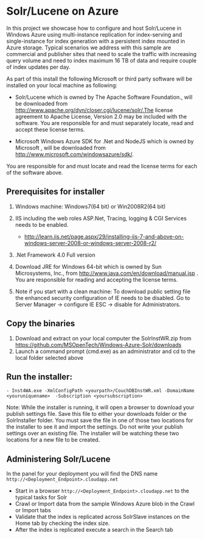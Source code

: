 Solr/Lucene on Azure
===
In this project we showcase how to configure and host Solr/Lucene in Windows Azure using multi-instance replication for index-serving and single-instance for index generation with a persistent index mounted in Azure storage. Typical scenarios we address with this sample are commercial and publisher sites that need to scale the traffic with increasing query volume and need to index maximum 16 TB of data and require couple of index updates per day.

As part of this install the following Microsoft or third party software will be installed on your local machine as following: 

- Solr/Lucene which is owned by The Apache Software Foundation., will be downloaded from http://www.apache.org/dyn/closer.cgi/lucene/solr/.The license agreement to Apache License, Version 2.0 may be included with the software.  You are responsible for and must separately locate, read and accept these license terms.

- Microsoft Windows Azure SDK for .Net and NodeJS which is owned by Microsoft , will be downloaded from http://www.microsoft.com/windowsazure/sdk/.

You are responsible for and must locate and read the license terms for each of the software above. 

## Prerequisites for installer

1. Windows machine: Windows7(64 bit) or Win2008R2(64 bit)

2. IIS including the web roles ASP.Net, Tracing, logging & CGI Services needs to be enabled.
    - http://learn.iis.net/page.aspx/29/installing-iis-7-and-above-on-windows-server-2008-or-windows-server-2008-r2/ 
  
3. .Net Framework 4.0 Full version
   
4. Download JRE for Windows 64-bit which is owned by Sun Microsystems, Inc., from http://www.java.com/en/download/manual.jsp  . You are responsible for reading and accepting the license terms.

5. Note if you start with a clean machine:  To download public setting file the enhanced security configuration of IE needs to be disabled. Go to Server Manager -> configure IE ESC -> disable for Administrators.

## Copy the binaries
1. Download and extract on your local computer the SolrInstWR.zip from https://github.com/MSOpenTech/Windows-Azure-Solr/downloads
2. Launch a command prompt (cmd.exe) as an administrator and cd to the local folder selected above

## Run the installer:
    - Inst4WA.exe -XmlConfigPath <yourpath>/CouchDBInstWR.xml -DomainName <youruniquename>  -Subscription <yoursubscription>


Note: While the installer is running, it will open a browser to download your publish settings file. Save this file to either your downloads folder or the SolrInstaller folder. You must save the file in one of those two locations for the installer to see it and import the settings.
Do not write your publish settings over an existing file. The installer will be watching these two locations for a new file to be created.

## Administering Solr/Lucene

In the panel for your deployment you will find the DNS name `http://<Deployment_Endpoint>.cloudapp.net`

- Start in a browser `http://<Deployment_Endpoint>.cloudapp.net` to the typical tasks for Solr
- Crawl or Import data from the sample Windows Azure blob in the Crawl or Import tabs
- Validate that the index is replicated across SolrSlave  instances on the Home tab by checking the index size.
- After the index is replicated execute a search in the Search tab
